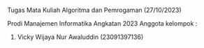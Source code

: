 Tugas Mata Kuliah Algoritma dan Pemrogaman (27/10/2023)

Prodi Manajemen Informatika Angkatan 2023
Anggota kelompok : 
1. Vicky Wijaya Nur Awaluddin (23091397136)
